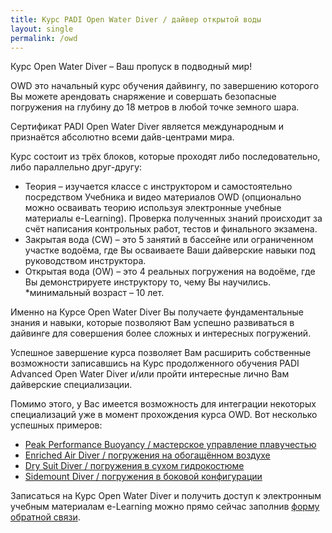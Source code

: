 ```yaml
---
title: Курс PADI Open Water Diver / дайвер открытой воды
layout: single
permalink: /owd
---
```


Курс Open Water Diver – Ваш пропуск в подводный мир!

OWD это начальный курс обучения дайвингу, по завершению которого Вы можете арендовать снаряжение и совершать безопасные погружения на глубину до 18 метров в любой точке земного шара. 

Сертификат PADI Open Water Diver является международным и признаётся абсолютно всеми дайв-центрами мира.

Курс состоит из трёх блоков, которые проходят либо последовательно, либо параллельно друг-другу:
* Теория – изучается классе с инструктором и самостоятельно посредством Учебника и видео материалов OWD (опционально можно осваивать теорию используя электронные учебные материалы e-Learning). Проверка полученных знаний происходит за счёт написания контрольных работ, тестов и финального экзамена. 
* Закрытая вода (CW) – это 5 занятий в бассейне или ограниченном участке водоёма, где Вы осваиваете Ваши дайверские навыки под руководством инструктора.
* Открытая вода (OW) – это 4 реальных погружения на водоёме, где Вы демонстрируете инструктору то, чему Вы научились.
*минимальный возраст – 10 лет.

Именно на Курсе Open Water Diver Вы получаете фундаментальные знания и навыки, которые позволяют Вам успешно развиваться в дайвинге для совершения более сложных и интересных погружений.

Успешное завершение курса позволяет Вам расширить собственные возможности записавшись на Курс продолженного обучения PADI Advanced Open Water Diver и/или пройти интересные лично Вам дайверские специализации. 

Помимо этого, у Вас имеется возможность для интеграции некоторых специализаций уже в момент прохождения курса OWD. Вот несколько успешных примеров: 
* [Peak Performance Buoyancy / мастерское управление плавучестью](/specializations/ppb)
* [Enriched Air Diver / погружения на обогащённом воздухе](/specializations/ead)
* [Dry Suit Diver / погружения в сухом гидрокостюме](/specializations/drysuit)
* [Sidemount Diver / погружения в боковой конфигурации](/specializations/sidemount)

Записаться на Курс Open Water Diver и получить доступ к электронным учебным материалам e-Learning можно прямо сейчас заполнив [форму обратной связи](/feedback).